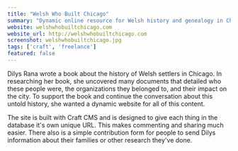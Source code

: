 ```yaml
---
title: "Welsh Who Built Chicago"
summary: "Dynamic online resource for Welsh history and genealogy in Chicago."
website: welshwhobuiltchicago.com
website_url: http://welshwhobuiltchicago.com
screenshot: welshwhobuiltchicago.jpg
tags: ['craft', 'freelance']
featured: false
---
```


Dilys Rana wrote a book about the history of Welsh settlers in Chicago. In researching her book, she uncovered many documents that detailed who these people were, the organizations they belonged to, and their impact on the city. To support the book and continue the conversation about this untold history, she wanted a dynamic website for all of this content.

The site is built with Craft CMS and is designed to give each thing in the database it's own unique URL. This makes commenting and sharing much easier. There also is a simple contribution form for people to send Dilys information about their families or other research they've done.

